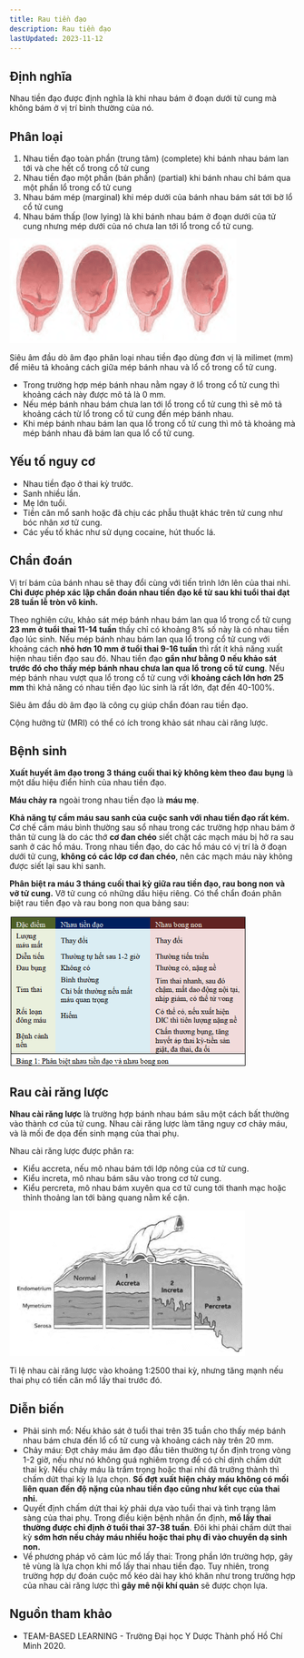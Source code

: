 ```yaml
---
title: Rau tiền đạo
description: Rau tiền đạo
lastUpdated: 2023-11-12
---
```


## Định nghĩa

Nhau tiền đạo được định nghĩa là khi nhau bám ở đoạn dưới tử cung mà không bám ở vị trí bình thường của nó.

## Phân loại

1. Nhau tiền đạo toàn phần (trung tâm) (complete) khi bánh nhau bám lan tới và che hết cổ trong cổ tử cung
2. Nhau tiền đạo một phần (bán phần) (partial) khi bánh nhau chỉ bám qua một phần lổ trong cổ tử cung
3. Nhau bám mép (marginal) khi mép dưới của bánh nhau bám sát tới bờ lổ cổ tử cung
4. Nhau bám thấp (low lying) là khi bánh nhau bám ở đoạn dưới của tử cung nhưng mép dưới của nó chưa lan tới lổ trong cổ tử cung.

![Phân loại rau tiền đạo](../../../assets/benh-hoc-san-khoa/rau-tien-dao/phan-loai-rau-tien-dao.png)

Siêu âm đầu dò âm đạo phân loại nhau tiền đạo dùng đơn vị là milimet (mm) để miêu tả khoảng cách giữa mép bánh nhau và lổ cổ trong cổ tử cung.

- Trong trường hợp mép bánh nhau nằm ngay ở lổ trong cổ tử cung thì khoảng cách này được mô tả là 0 mm.
- Nếu mép bánh nhau bám chưa lan tới lổ trong cổ tử cung thì sẽ mô tả khoảng cách từ lổ trong cổ tử cung đến mép bánh nhau.
- Khi mép bánh nhau bám lan qua lổ trong cổ tử cung thì mô tả khoảng mà mép bánh nhau đã bám lan qua lổ cổ tử cung.

## Yếu tố nguy cơ

- Nhau tiền đạo ở thai kỳ trước.
- Sanh nhiều lần.
- Mẹ lớn tuổi.
- Tiền căn mổ sanh hoặc đã chịu các phẫu thuật khác trên tử cung như bóc nhân xơ tử cung.
- Các yếu tố khác như sử dụng cocaine, hút thuốc lá.

## Chẩn đoán

Vị trí bám của bánh nhau sẽ thay đổi cùng với tiến trình lớn lên của thai nhi. **Chỉ được phép xác lập chẩn đoán nhau tiền đạo kể từ sau khi tuổi thai đạt 28 tuần lễ tròn vô kinh.**

Theo nghiên cứu, khảo sát mép bánh nhau bám lan qua lổ trong cổ tử cung **23 mm ở tuổi thai 11-14 tuần** thấy chỉ có khoảng 8% số này là có nhau tiền đạo lúc sinh. Nếu mép bánh nhau bám lan qua lổ trong cổ tử cung với khoảng cách **nhỏ hơn 10 mm ở tuổi thai 9-16 tuần** thì rất ít khả năng xuất hiện nhau tiền đạo sau đó. Nhau tiền đạo **gần như bằng 0 nếu khảo sát trước đó cho thấy mép bánh nhau chưa lan qua lổ trong cổ tử cung**. Nếu mép bánh nhau vượt qua lổ trong cổ tử cung với **khoảng cách lớn hơn 25 mm** thì khả năng có nhau tiền đạo lúc sinh là rất lớn, đạt đến 40-100%.

Siêu âm đầu dò âm đạo là công cụ giúp chẩn đóan rau tiền đạo.

Cộng hưởng từ (MRI) có thể có ích trong khảo sát nhau cài răng lược.

## Bệnh sinh

**Xuất huyết âm đạo trong 3 tháng cuối thai kỳ không kèm theo đau bụng** là một dấu hiệu điển hình của nhau tiền đạo.

**Máu chảy ra** ngoài trong nhau tiền đạo là **máu mẹ**.

**Khả năng tự cầm máu sau sanh của cuộc sanh với nhau tiền đạo rất kém.** Cơ chế cầm máu bình thường sau sổ nhau trong các trường hợp nhau bám ở thân tử cung là do các thớ **cơ đan chéo** siết chặt các mạch máu bị hở ra sau sanh ở các hồ máu. Trong nhau tiền đạo, do các hồ máu có vị trí là ở đoạn dưới tử cung, **không có các lớp cơ đan chéo**, nên các mạch máu này không được siết lại sau khi sanh.

**Phân biệt ra máu 3 tháng cuối thai kỳ giữa rau tiền đạo, rau bong non và vỡ tử cung.** Vỡ tử cung có những dấu hiệu riêng. Có thể chẩn đoán phân biệt rau tiền đạo và rau bong non qua bảng sau:

![Phân biệt rau tiền đạo và rau cài răng lược](../../../assets/benh-hoc-san-khoa/rau-tien-dao/phan-biet-rau-tien-dao-va-rau-cai-rang-luoc.png)

## Rau cài răng lược

**Nhau cài răng lược** là trường hợp bánh nhau bám sâu một cách bất thường vào thành cơ của tử cung. Nhau cài răng lược làm tăng nguy cơ chảy máu, và là mối đe dọa đến sinh mạng của thai phụ.

Nhau cài răng lược được phân ra:

- Kiểu accreta, nếu mô nhau bám tới lớp nông của cơ tử cung.
- Kiểu increta, mô nhau bám sâu vào trong cơ tử cung.
- Kiểu percreta, mô nhau bám xuyên qua cơ tử cung tới thanh mạc hoặc thỉnh thoảng lan tới bàng quang nằm kế cận.

![Phân loại rau cài răng lược](../../../assets/benh-hoc-san-khoa/rau-tien-dao/phan-loai-rau-cai-rang-luoc.png)

Tỉ lệ nhau cài răng lược vào khoảng 1:2500 thai kỳ, nhưng tăng mạnh nếu thai phụ có tiền căn mổ lấy thai trước đó.

## Diễn biến

- Phải sinh mổ: Nếu khảo sát ở tuổi thai trên 35 tuần cho thấy mép bánh nhau bám chưa đến lổ cổ tử cung và khoảng cách này trên 20 mm.
- Chảy máu: Đợt chảy máu âm đạo đầu tiên thường tự ổn định trong vòng 1-2 giờ, nếu như nó không quá nghiêm trọng để có chỉ dịnh chấm dứt thai kỳ. Nếu chảy máu là trầm trọng hoặc thai nhi đã trưởng thành thì chấm dứt thai kỳ là lựa chọn. **Số đợt xuất hiện chảy máu không có mối liên quan đến độ nặng của nhau tiền đạo cũng như kết cục của thai nhi.**
- Quyết định chấm dứt thai kỳ phải dựa vào tuổi thai và tình trạng lâm sàng của thai phụ. Trong điều kiện bệnh nhân ổn định, **mổ lấy thai thường được chỉ định ở tuổi thai 37-38 tuần**. Đôi khi phải chấm dứt thai kỳ **sớm hơn nếu chảy máu nhiều hoặc thai phụ đi vào chuyển dạ sinh non.**
- Về phương pháp vô cảm lúc mổ lấy thai: Trong phần lớn trường hợp, gây tê vùng là lựa chọn khi mổ lấy thai nhau tiền đạo. Tuy nhiên, trong trường hợp dự đoán cuộc mổ kéo dài hay khó khăn như trong trường hợp của nhau cài răng lược thì **gây mê nội khí quản** sẽ được chọn lựa.

## Nguồn tham khảo

- TEAM-BASED LEARNING - Trường Đại học Y Dược Thành phố Hồ Chí Minh 2020.
